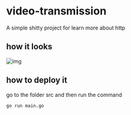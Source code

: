 # video-transmission
A simple shitty project for learn more about http
## how it looks
![img](https://media.discordapp.net/attachments/820472030474272769/859397345963409408/ezgif.com-gif-maker.gif)

## how to deploy it

go to the folder src and then run the command 
```
go run main.go
```
